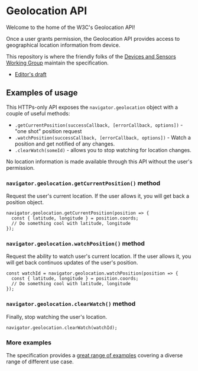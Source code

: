 # Geolocation API

Welcome to the home of the W3C's Geolocation API!

Once a user grants permission, the Geolocation API provides access to geographical location information from device.

This repository is where the friendly folks of the [Devices and Sensors Working Group](https://www.w3.org/das/) maintain the specification.

- [Editor's draft](http://w3c.github.io/geolocation-api/)

## Examples of usage

This HTTPs-only API exposes the `navigator.geolocation` object with a couple of useful methods:

- `.getCurrentPosition(successCallback, [errorCallback, options])` - "one shot" position request
- `.watchPosition(successCallback, [errorCallback, options])` - Watch a position and get notified of any changes.
- `.clearWatch(someId)` - allows you to stop watching for location changes.

No location information is made available through this API without the user's permission.

### `navigator.geolocation.getCurrentPosition()` method

Request the user's current location. If the user allows it, you will get back a position object.

```JS
navigator.geolocation.getCurrentPosition(position => {
  const { latitude, longitude } = position.coords;
  // Do something cool with latitude, longitude
});
```

### `navigator.geolocation.watchPosition()` method

Request the ability to watch user's current location. If the user allows it, you will get back continuos updates of the user's position.

```JS
const watchId = navigator.geolocation.watchPosition(position => {
  const { latitude, longitude } = position.coords;
  // Do something cool with latitude, longitude
});
```

### `navigator.geolocation.clearWatch()` method

Finally, stop watching the user's location.

```JS
navigator.geolocation.clearWatch(watchId);
```

### More examples

The specification provides a [great range of examples](https://w3c.github.io/geolocation-api/#examples) covering a diverse range of different use case.
